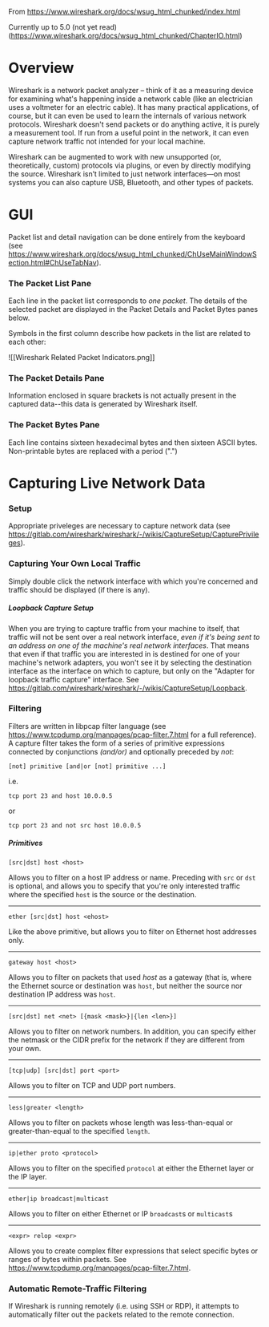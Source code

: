 From https://www.wireshark.org/docs/wsug_html_chunked/index.html 

Currently up to 5.0 (not yet read) (https://www.wireshark.org/docs/wsug_html_chunked/ChapterIO.html)

# Overview

Wireshark is a network packet analyzer – think of it as a measuring device for examining what's happening inside a network cable (like an electrician uses a voltmeter for an electric cable). It has many practical applications, of course, but it can even be used to learn the internals of various network protocols. Wireshark doesn't send packets or do anything active, it is purely a measurement tool. If run from a useful point in the network, it can even capture network traffic not intended for your local machine.

Wireshark can be augmented to work with new unsupported (or, theoretically, custom) protocols via plugins, or even by directly modifying the source. Wireshark isn’t limited to just network interfaces—on most systems you can also capture USB, Bluetooth, and other types of packets.

# GUI

Packet list and detail navigation can be done entirely from the keyboard (see https://www.wireshark.org/docs/wsug_html_chunked/ChUseMainWindowSection.html#ChUseTabNav).

### The Packet List Pane

Each line in the packet list corresponds to *one packet*. The details of the selected packet are displayed in the Packet Details and Packet Bytes panes below.

Symbols in the first column describe how packets in the list are related to each other:

![[Wireshark Related Packet Indicators.png]]

### The Packet Details Pane

Information enclosed in square brackets is not actually present in the captured data--this data is generated by Wireshark itself.

### The Packet Bytes Pane
Each line contains sixteen hexadecimal bytes and then sixteen ASCII bytes. Non-printable bytes are replaced with a period (".")

# Capturing Live Network Data

### Setup
Appropriate priveleges are necessary to capture network data (see https://gitlab.com/wireshark/wireshark/-/wikis/CaptureSetup/CapturePrivileges).

### Capturing Your Own Local Traffic
Simply double click the network interface with which you're concerned and traffic should be displayed (if there is any).

##### Loopback Capture Setup
When you are trying to capture traffic from your machine to itself, that traffic will not be sent over a real network interface, *even if it's being sent to an address on one of the machine's real network interfaces*. That means that even if that traffic you are interested in is destined for one of your machine's network adapters, you won't see it by selecting the destination interface as the interface on which to capture, but only on the "Adapter for loopback traffic capture" interface. See https://gitlab.com/wireshark/wireshark/-/wikis/CaptureSetup/Loopback.

### Filtering
Filters are written in libpcap filter language (see https://www.tcpdump.org/manpages/pcap-filter.7.html for a full reference). A capture filter takes the form of a series of primitive expressions connected by conjunctions *(and/or)* and optionally preceded by *not*:

`[not] primitive [and|or [not] primitive ...]`

i.e.

`tcp port 23 and host 10.0.0.5`

or

`tcp port 23 and not src host 10.0.0.5`

##### Primitives

```
[src|dst] host <host>
```
Allows you to filter on a host IP address or name. Preceding with `src` or `dst` is optional, and allows you to specify that you're only interested traffic where the specified `host` is the source or the destination.

---

```
ether [src|dst] host <ehost>
```
Like the above primitive, but allows you to filter on Ethernet host addresses only.

---

```
gateway host <host>
```
Allows you to filter on packets that used *host* as a gateway (that is, where the Ethernet source or destination was `host`, but neither the source nor destination IP address was `host`.

---

```
[src|dst] net <net> [{mask <mask>}|{len <len>}]
```

Allows you to filter on network numbers. In addition, you can specify either the netmask or the CIDR prefix for the network if they are different from your own.

---

```
[tcp|udp] [src|dst] port <port>
```

Allows you to filter on TCP and UDP port numbers.

---

```
less|greater <length>
```

Allows you to filter on packets whose length was less-than-equal or greater-than-equal to the specified `length`.

---

```
ip|ether proto <protocol>
```

Allows you to filter on the specified `protocol` at either the Ethernet layer or the IP layer.

---

```
ether|ip broadcast|multicast
```

Allows you to filter on either Ethernet or IP `broadcast`s or `multicast`s

---

```
<expr> relop <expr>
```

Allows you to create complex filter expressions that select specific bytes or ranges of bytes within packets. See https://www.tcpdump.org/manpages/pcap-filter.7.html.

### Automatic Remote-Traffic Filtering
If Wireshark is running remotely (i.e. using SSH or RDP), it attempts to automatically filter out the packets related to the remote connection.